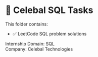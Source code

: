 # 📁 Celebal SQL Tasks

This folder contains:
- ✅ LeetCode SQL problem solutions

Internship Domain: SQL  
Company: Celebal Technologies

